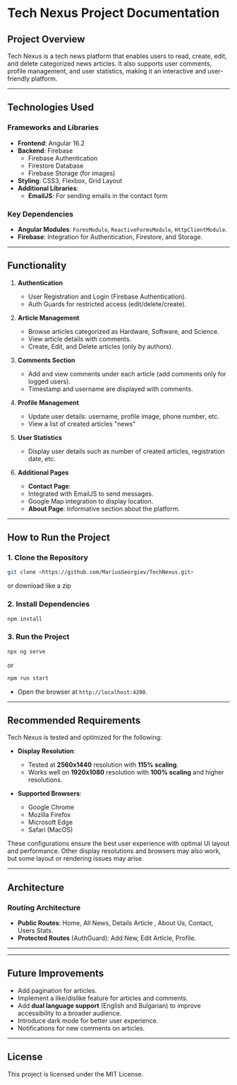 # Tech Nexus Project Documentation

## Project Overview
Tech Nexus is a tech news platform that enables users to read, create, edit, and delete categorized news articles. It also supports user comments, profile management, and user statistics, making it an interactive and user-friendly platform.

---

## **Technologies Used**

### **Frameworks and Libraries**
- **Frontend**: Angular 16.2
- **Backend**: Firebase
  - Firebase Authentication
  - Firestore Database
  - Firebase Storage (for images)
- **Styling**: CSS3, Flexbox, Grid Layout
- **Additional Libraries**:
  - **EmailJS**: For sending emails in the contact form

### **Key Dependencies**
- **Angular Modules**: `FormsModule`, `ReactiveFormsModule`, `HttpClientModule`.
- **Firebase**: Integration for Authentication, Firestore, and Storage.

---

## **Functionality**

1. **Authentication**
   - User Registration and Login (Firebase Authentication).
   - Auth Guards for restricted access (edit/delete/create).

2. **Article Management**
   - Browse articles categorized as Hardware, Software, and Science.
   - View article details with comments.
   - Create, Edit, and Delete articles (only by authors).

3. **Comments Section**
   - Add and view comments under each article (add comments only for logged users).
   - Timestamp and username are displayed with comments.

4. **Profile Management**
   - Update user details: username, profile image, phone number, etc.
   - View a list of created articles "news"

5. **User Statistics**
   - Display user details such as number of created articles, registration date, etc.

6. **Additional Pages**
   - **Contact Page**: 
    - Integrated with EmailJS to send messages.
    - Google Map integration to display location.
   - **About Page**: Informative section about the platform.

---

## **How to Run the Project**

### 1. **Clone the Repository**
```bash
git clone <https://github.com/MariusGeorgiev/TechNexus.git>
```
or download like a zip

### 2. **Install Dependencies**
```bash
npm install
```

### 3. **Run the Project**
```bash
npx ng serve 
```

or

```bash
npm run start 
```
- Open the browser at `http://localhost:4200`.

---

## **Recommended Requirements**

Tech Nexus is tested and optimized for the following:

- **Display Resolution**: 
  - Tested at **2560x1440** resolution with **115% scaling**. 
  - Works well on **1920x1080** resolution with **100% scaling** and higher resolutions.
  
- **Supported Browsers**: 
  - Google Chrome
  - Mozilla Firefox
  - Microsoft Edge
  - Safari (MacOS)

These configurations ensure the best user experience with optimal UI layout and performance. Other display resolutions and browsers may also work, but some layout or rendering issues may arise.

---

## **Architecture**

### **Routing Architecture**
- **Public Routes**: Home, All News, Details Article , About Us, Contact, Users Stats.
- **Protected Routes** (AuthGuard): Add New, Edit Article, Profile.

---

<!-- ## **Screenshots**
_need to add later_ -->

---

## **Future Improvements**
- Add pagination for articles.
- Implement a like/dislike feature for articles and comments.
- Add **dual language support** (English and Bulgarian) to improve accessibility to a broader audience.
- Introduce dark mode for better user experience.
- Notifications for new comments on articles.

---

## **License**
This project is licensed under the MIT License.